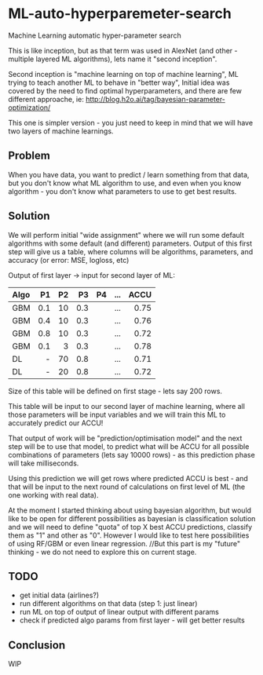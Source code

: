 # ML-auto-hyperparemeter-search
Machine Learning automatic hyper-parameter search


This is like inception, but as that term was used in AlexNet (and other - multiple layered ML algorithms), lets name it "second inception".

Second inception is "machine learning on top of machine learning", ML trying to teach another ML to behave in "better way",
Initial idea was covered by the need to find optimal hyperparameters, and there are few different approache, ie:  http://blog.h2o.ai/tag/bayesian-parameter-optimization/

This one is simpler version - you just need to keep in mind that we will have two layers of machine learnings.

## Problem
When you have data, you want to predict / learn something from that data, but you don't know what ML algorithm to use,
 and even when you know algorithm - you don't know what parameters to use to get best results.

## Solution
We will perform initial "wide assignment" where we will run some default algorithms with some default (and different) parameters.
Output of this first step will give us a table, where columns will be algorithms, parameters, and accuracy (or error: MSE, logloss, etc)


Output of first layer -> input for second layer of ML:

Algo | P1 | P2 | P3 | P4 | ... | ACCU
:--- | ---: | ---:| ---:| ---:| ---:| --:
GBM| 0.1| 10| 0.3| |... |0.75
GBM| 0.4| 10| 0.3| |... |0.76
GBM| 0.8| 10| 0.3| |... |0.72
GBM| 0.1| 3| 0.3| |... |0.78
DL| - | 70| 0.8| |... |0.71
DL| - | 20| 0.8| |... |0.72


Size of this table  will be defined on first stage - lets say 200 rows.


This table will be input to our second layer of machine learning,
 where all those parameters will be input variables and we will train this ML to accurately predict our ACCU!

That output of work will be "prediction/optimisation model"
 and the next step will be to use that model, to predict what will be ACCU for all possible combinations of parameters
 (lets say 10000 rows) - as this prediction phase will take milliseconds.

Using this prediction we will get rows where predicted ACCU is best - and that will be input to the next round of calculations
 on first level of ML (the one working with real data).



At the moment I started thinking about using bayesian algorithm,
but would like to be open for different possibilities as bayesian is classification solution
and we will need to define  "quota" of top X best ACCU  predictions, classify them as "1" and other as "0".
However I would like to test here possibilities of using RF/GBM or even linear regression.
//But this part is my "future" thinking - we do not need to explore this on current stage.


## TODO
- get initial data (airlines?)
- run different algorithms on that data (step 1: just linear)
- run ML on top of output of linear output with different params
- check if predicted algo params from first layer - will get better results


## Conclusion

WIP


